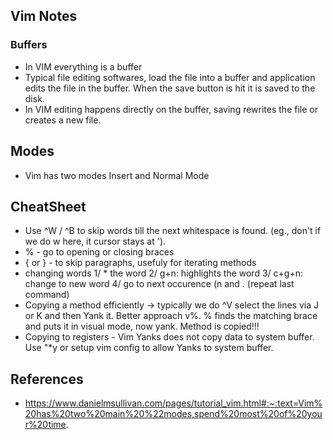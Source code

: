 ## Vim Notes


### Buffers
- In VIM everything is a buffer
- Typical file editing softwares, load the file into a buffer and application edits the file in the buffer. When the save button is hit it is saved to the disk.
- In VIM editing happens directly on the buffer, saving rewrites the file or creates a new file.

## Modes
- Vim has two modes Insert and Normal Mode

## CheatSheet

- Use ^W / ^B to skip words till the next whitespace is found. (eg., don't if we do w here, it cursor stays at ').
- % - go to opening or closing braces
- { or } - to skip paragraphs, usefuly for iterating methods
- changing words
    1/ * the word
    2/ g+n: highlights the word
    3/ c+g+n: change to new word
    4/ go to next occurence (n and . (repeat last command)
- Copying a method efficiently -> typically we do ^V select the lines via J or K and then Yank it. Better approach v%. % finds the matching brace and puts it in visual mode, now yank. Method is copied!!!
- Copying to registers - Vim Yanks does not copy data to system buffer. Use "*y or setup vim config to allow Yanks to system buffer.

## References
- https://www.danielmsullivan.com/pages/tutorial_vim.html#:~:text=Vim%20has%20two%20main%20%22modes,spend%20most%20of%20your%20time.

